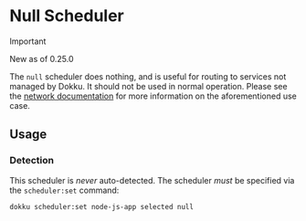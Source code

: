 # Null Scheduler

> [!IMPORTANT]
> New as of 0.25.0

The `null` scheduler does nothing, and is useful for routing to services not managed by Dokku. It should not be used in normal operation. Please see the [network documentation](/docs/networking/network.md#routing-an-app-to-a-known-ip:port-combination) for more information on the aforementioned use case.

## Usage

### Detection

This scheduler is _never_ auto-detected. The scheduler _must_  be specified via the `scheduler:set` command:

```shell
dokku scheduler:set node-js-app selected null
```
